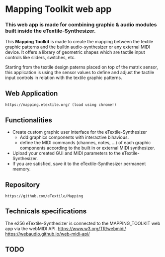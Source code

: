 # Mapping Toolkit web app
### This web app is made for combining graphic & audio modules built inside the eTextile-Synthesizer.

This **Mapping Toolkit** is made to create the mapping between the textile graphic patterns and the builtin audio-synthesizer or any external MIDI device. It offers a library of geometric shapes which are tactile input controls like sliders, switches, etc.

Starting from the textile design paterns placed on top of the matrix sensor, this application is using the sensor values to define and adjust the tactile input controls in relation with the textile graphic patterns.

## Web Application

    https://mapping.etextile.org/ (load using chrome!)

## Functionalities
- Create custom graphic user interface for the eTextile-Synthesizer
  - Add graphics components with interactive bihavious.
  - define the MIDI commands (channes, notes, ...) of each graphic components according to the built in or external MIDI synthesizer.
- Upload your created GUI and MIDI parameters to the eTextile-Synthesizer.
- If you are satisfied, save it to the eTextile-Synthesizer permanent memory.

## Repository

    https://github.com/eTextile/Mapping

## Technicals specifications
The e256 eTextile-Synthesizer is connected to the MAPPING_TOOLKIT web app via the webMIDI API.
    https://www.w3.org/TR/webmidi/
    https://webaudio.github.io/web-midi-api/

## TODO

